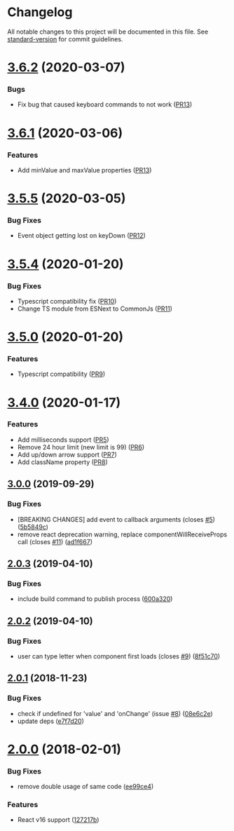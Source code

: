 # Changelog

All notable changes to this project will be documented in this file. See [standard-version](https://github.com/conventional-changelog/standard-version) for commit guidelines.

# [3.6.2](https://github.com/dotsub/react-advanced-timefield/compare/v3.6.1...v3.6.2) (2020-03-07)

### Bugs

* Fix bug that caused keyboard commands to not work ([PR13](https://github.com/dotsub/react-advanced-timefield/pull/13))


# [3.6.1](https://github.com/dotsub/react-advanced-timefield/compare/v3.5.5...v3.6.1) (2020-03-06)

### Features

* Add minValue and maxValue properties ([PR13](https://github.com/dotsub/react-advanced-timefield/pull/13))


# [3.5.5](https://github.com/dotsub/react-advanced-timefield/compare/v3.5.4...v3.5.5) (2020-03-05)


### Bug Fixes

* Event object getting lost on keyDown ([PR12](https://github.com/dotsub/react-advanced-timefield/pull/12))


# [3.5.4](https://github.com/dotsub/react-advanced-timefield/compare/v3.5.0...v3.5.4) (2020-01-20)


### Bug Fixes

* Typescript compatibility fix ([PR10](https://github.com/dotsub/react-advanced-timefield/pull/10))
* Change TS module from ESNext to CommonJs ([PR11](https://github.com/dotsub/react-advanced-timefield/pull/11))

# [3.5.0](https://github.com/dotsub/react-advanced-timefield/compare/v3.0.0...v3.5.0) (2020-01-20)


### Features

* Typescript compatibility ([PR9](https://github.com/dotsub/react-advanced-timefield/pull/9))

# [3.4.0](https://github.com/dotsub/react-advanced-timefield/compare/v3.0.0...v3.2.0) (2020-01-17)


### Features

* Add milliseconds support ([PR5](https://github.com/dotsub/react-advanced-timefield/pull/5))
* Remove 24 hour limit (new limit is 99) ([PR6](https://github.com/dotsub/react-advanced-timefield/pull/6))
* Add up/down arrow support ([PR7](https://github.com/dotsub/react-advanced-timefield/pull/7))
* Add className property ([PR8](https://github.com/dotsub/react-advanced-timefield/pull/8))


## [3.0.0](https://github.com/antonfisher/react-simple-timefield/compare/v2.0.3...v3.0.0) (2019-09-29)


### Bug Fixes

* [BREAKING CHANGES] add event to callback arguments (closes [#5](https://github.com/antonfisher/react-simple-timefield/issues/5)) ([5b5849c](https://github.com/antonfisher/react-simple-timefield/commit/5b5849c))
* remove react deprecation warning, replace componentWillReceiveProps call (closes [#11](https://github.com/antonfisher/react-simple-timefield/issues/11)) ([ad1f667](https://github.com/antonfisher/react-simple-timefield/commit/ad1f667))

## [2.0.3](https://github.com/antonfisher/react-simple-timefield/compare/v2.0.2...v2.0.3) (2019-04-10)


### Bug Fixes

* include build command to publish process ([600a320](https://github.com/antonfisher/react-simple-timefield/commit/600a320))



## [2.0.2](https://github.com/antonfisher/react-simple-timefield/compare/v2.0.1...v2.0.2) (2019-04-10)


### Bug Fixes

* user can type letter when component first loads (closes [#9](https://github.com/antonfisher/react-simple-timefield/issues/9)) ([8f51c70](https://github.com/antonfisher/react-simple-timefield/commit/8f51c70))



<a name="2.0.1"></a>
## [2.0.1](https://github.com/antonfisher/react-simple-timefield/compare/v2.0.0...v2.0.1) (2018-11-23)


### Bug Fixes

* check if undefined for 'value' and 'onChange' (issue [#8](https://github.com/antonfisher/react-simple-timefield/issues/8)) ([08e6c2e](https://github.com/antonfisher/react-simple-timefield/commit/08e6c2e))
* update deps ([e7f7d20](https://github.com/antonfisher/react-simple-timefield/commit/e7f7d20))



<a name="2.0.0"></a>
# [2.0.0](https://github.com/antonfisher/react-simple-timefield/compare/v1.3.2...v2.0.0) (2018-02-01)


### Bug Fixes

* remove double usage of same code ([ee99ce4](https://github.com/antonfisher/react-simple-timefield/commit/ee99ce4))


### Features

* React v16 support ([127217b](https://github.com/antonfisher/react-simple-timefield/commit/127217b))
